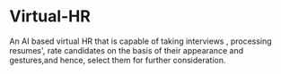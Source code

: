 # Virtual-HR
An AI based virtual HR that is capable of taking interviews , processing resumes', rate candidates on the basis of their appearance and gestures,and hence, select them for further consideration.
